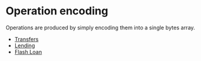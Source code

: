 # Operation encoding

Operations are produced by simply encoding them into a single bytes array.


* [Transfers](transfers.md)
* [Lending](lending.md)
* [Flash Loan](flash-loan.md)